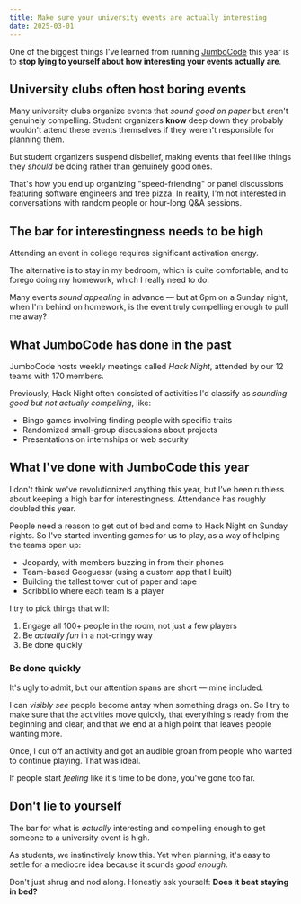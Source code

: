 ```yaml
---
title: Make sure your university events are actually interesting
date: 2025-03-01
---
```


One of the biggest things I've learned from running [JumboCode](/jumbocode) this year is to **stop lying to yourself about how interesting your events actually are**.

## University clubs often host boring events

Many university clubs organize events that _sound good on paper_ but aren't genuinely compelling. Student organizers **know** deep down they probably wouldn't attend these events themselves if they weren't responsible for planning them.

But student organizers suspend disbelief, making events that feel like things they _should_ be doing rather than genuinely good ones.

That's how you end up organizing "speed-friending" or panel discussions featuring software engineers and free pizza. In reality, I'm not interested in conversations with random people or hour-long Q&A sessions.

## The bar for interestingness needs to be high

Attending an event in college requires significant activation energy.

The alternative is to stay in my bedroom, which is quite comfortable, and to forego doing my homework, which I really need to do.

Many events _sound appealing_ in advance — but at 6pm on a Sunday night, when I'm behind on homework, is the event truly compelling enough to pull me away?

## What JumboCode has done in the past

JumboCode hosts weekly meetings called _Hack Night_, attended by our 12 teams with 170 members.

Previously, Hack Night often consisted of activities I'd classify as _sounding good but not actually compelling_, like:

- Bingo games involving finding people with specific traits
- Randomized small-group discussions about projects
- Presentations on internships or web security

## What I've done with JumboCode this year

I don't think we've revolutionized anything this year, but I’ve been ruthless about keeping a high bar for interestingness. Attendance has roughly doubled this year.

People need a reason to get out of bed and come to Hack Night on Sunday nights. So I've started inventing games for us to play, as a way of helping the teams open up:

- Jeopardy, with members buzzing in from their phones
- Team-based Geoguessr (using a custom app that I built)
- Building the tallest tower out of paper and tape
- Scribbl.io where each team is a player

I try to pick things that will:

1. Engage all 100+ people in the room, not just a few players
2. Be _actually fun_ in a not-cringy way
3. Be done quickly

### Be done quickly

It's ugly to admit, but our attention spans are short — mine included.

I can _visibly see_ people become antsy when something drags on. So I try to make sure that the activities move quickly, that everything's ready from the beginning and clear, and that we end at a high point that leaves people wanting more.

Once, I cut off an activity and got an audible groan from people who wanted to continue playing. That was ideal.

If people start _feeling_ like it's time to be done, you've gone too far.

## Don't lie to yourself

The bar for what is _actually_ interesting and compelling enough to get someone to a university event is high.

As students, we instinctively know this. Yet when planning, it's easy to settle for a mediocre idea because it sounds _good enough_.

Don't just shrug and nod along. Honestly ask yourself: **Does it beat staying in bed?**
